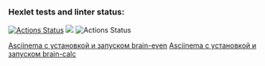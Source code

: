 ### Hexlet tests and linter status:
[![Actions Status](https://github.com/Boganowskiy/frontend-project-lvl1/workflows/hexlet-check/badge.svg)](https://github.com/Boganowskiy/frontend-project-lvl1/actions)
<a href="https://codeclimate.com/github/codeclimate/codeclimate/maintainability"><img src="https://api.codeclimate.com/v1/badges/a99a88d28ad37a79dbf6/maintainability" /></a>
![Actions Status](https://github.com/Boganowskiy/frontend-project-lvl1/workflows/linting/badge.svg)

[Asciinema с установкой и запуском brain-even](https://asciinema.org/a/gZgcvCChb7Ek2t0auoIS6DdFI)
[Asciinema с установкой и запуском brain-calc](https://asciinema.org/a/trjPvj2nh7xyE9uqwLgIMDBIt)
